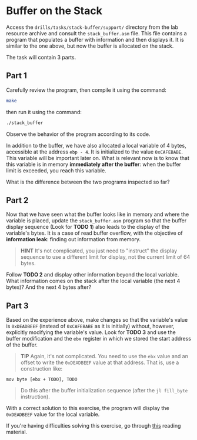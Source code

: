 # Buffer on the Stack

Access the `drills/tasks/stack-buffer/support/` directory from the lab resource archive and consult the `stack_buffer.asm` file.
This file contains a program that populates a buffer with information and then displays it.
It is similar to the one above, but now the buffer is allocated on the stack.

The task will contain 3 parts.

## Part 1

Carefully review the program, then compile it using the command:

```Bash
make
```

then run it using the command:

```Bash
./stack_buffer
```

Observe the behavior of the program according to its code.

In addition to the buffer, we have also allocated a local variable of 4 bytes, accessible at the address `ebp - 4`.
It is initialized to the value `0xCAFEBABE`.
This variable will be important later on.
What is relevant now is to know that this variable is in memory **immediately after the buffer**: when the buffer limit is exceeded, you reach this variable.

What is the difference between the two programs inspected so far?

## Part 2

Now that we have seen what the buffer looks like in memory and where the variable is placed,
update the `stack_buffer.asm` program so that the buffer display sequence
(Look for **TODO 1**) also leads to the display of the variable's bytes.
It is a case of read buffer overflow, with the objective of **information leak**: finding out information from memory.

> **HINT** It's not complicated, you just need to "instruct" the display sequence to use a different limit for display,
> not the current limit of 64 bytes.

Follow **TODO 2** and display other information beyond the local variable.
What information comes on the stack after the local variable (the next 4 bytes)?
And the next 4 bytes after?

## Part 3

Based on the experience above, make changes so that the variable's value is `0xDEADBEEF`
(instead of `0xCAFEBABE` as it is initially) without, however, explicitly modifying the variable's value.
Look for **TODO 3** and use the buffer modification and the `ebx` register in which we stored the start address of the buffer.

> **TIP** Again, it's not complicated.
> You need to use the `ebx` value and an offset to write the `0xDEADBEEF` value at that address.
> That is, use a construction like:

```Assembly
mov byte [ebx + TODO], TODO
```

> Do this after the buffer initialization sequence (after the `jl fill_byte` instruction).

With a correct solution to this exercise, the program will display the `0xDEADBEEF` value for the local variable.

If you're having difficulties solving this exercise, go through [this](../../../reading/buffers-intro.md) reading material.

